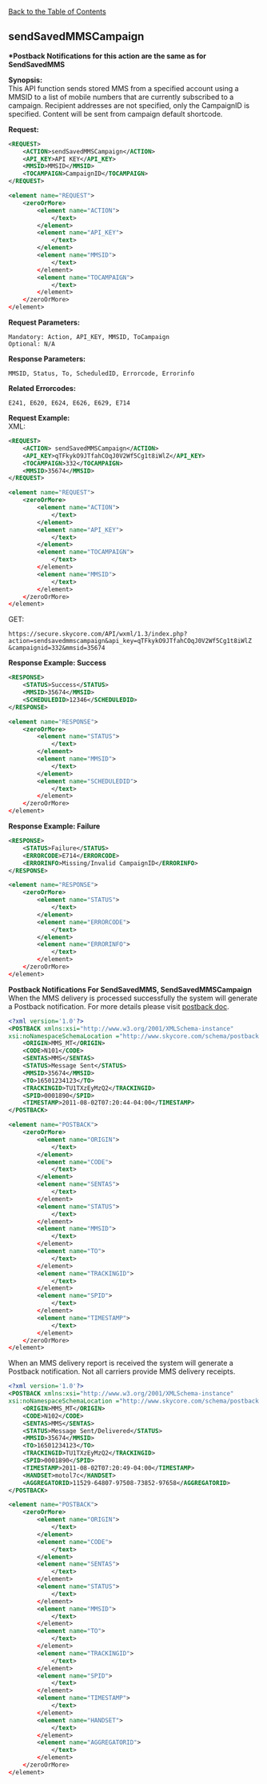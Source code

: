[Back to the Table of Contents](/1.3/README.md)

## sendSavedMMSCampaign

__*Postback Notifications for this action are the same as for SendSavedMMS__

__Synopsis:__  
This API function sends stored MMS from a specified account using a MMSID to a list of mobile numbers that are currently subscribed to a campaign. Recipient addresses are not specified, only the CampaignID is specified. Content will be sent from campaign default shortcode.

__Request:__
```xml
<REQUEST>
	<ACTION>sendSavedMMSCampaign</ACTION>
    <API_KEY>API KEY</API_KEY>
    <MMSID>MMSID</MMSID>
    <TOCAMPAIGN>CampaignID</TOCAMPAIGN>
</REQUEST>
```

```xml
<element name="REQUEST">
	<zeroOrMore>
		<element name="ACTION">
			</text>
		</element>
		<element name="API_KEY">
			</text>
		</element>
		<element name="MMSID">
			</text>
		</element>
		<element name="TOCAMPAIGN">
			</text>
		</element>
	</zeroOrMore>
</element>
```

__Request Parameters:__

    Mandatory: Action, API_KEY, MMSID, ToCampaign
    Optional: N/A

__Response Parameters:__

    MMSID, Status, To, ScheduledID, Errorcode, Errorinfo

__Related Errorcodes:__

    E241, E620, E624, E626, E629, E714

__Request Example:__  
XML:
```xml
<REQUEST>
    <ACTION> sendSavedMMSCampaign</ACTION>
    <API_KEY>qTFkykO9JTfahCOqJ0V2Wf5Cg1t8iWlZ</API_KEY>
    <TOCAMPAIGN>332</TOCAMPAIGN>
    <MMSID>35674</MMSID>
</REQUEST>
```

```xml
<element name="REQUEST">
	<zeroOrMore>
		<element name="ACTION">
			</text>
		</element>
		<element name="API_KEY">
			</text>
		</element>
		<element name="TOCAMPAIGN">
			</text>
		</element>
		<element name="MMSID">
			</text>
		</element>
	</zeroOrMore>
</element>
```

GET:

    https://secure.skycore.com/API/wxml/1.3/index.php?action=sendsavedmmscampaign&api_key=qTFkykO9JTfahCOqJ0V2Wf5Cg1t8iWlZ
    &campaignid=332&mmsid=35674

__Response Example: Success__
```xml
<RESPONSE>
    <STATUS>Success</STATUS>
    <MMSID>35674</MMSID>
    <SCHEDULEDID>12346</SCHEDULEDID>
</RESPONSE>
```

```xml
<element name="RESPONSE">
	<zeroOrMore>
		<element name="STATUS">
			</text>
		</element>
		<element name="MMSID">
			</text>
		</element>
		<element name="SCHEDULEDID">
			</text>
		</element>
	</zeroOrMore>
</element>
```

__Response Example: Failure__
```xml
<RESPONSE>
    <STATUS>Failure</STATUS>
    <ERRORCODE>E714</ERRORCODE>
    <ERRORINFO>Missing/Invalid CampaignID</ERRORINFO>
</RESPONSE>
```

```xml
<element name="RESPONSE">
	<zeroOrMore>
		<element name="STATUS">
			</text>
		</element>
		<element name="ERRORCODE">
			</text>
		</element>
		<element name="ERRORINFO">
			</text>
		</element>
	</zeroOrMore>
</element>
```

__Postback Notifications For SendSavedMMS, SendSavedMMSCampaign__  
When the MMS delivery is processed successfully the system will generate a Postback notification. For more details please visit [postback doc](https://github.com/SkycoreMobile/API/blob/master/1.3/CONTENTS/POSTBACK_NOTIFICATION_SYSTEM.md).
```xml
<?xml version='1.0'?>
<POSTBACK xmlns:xsi="http://www.w3.org/2001/XMLSchema-instance"
xsi:noNamespaceSchemaLocation ="http://www.skycore.com/schema/postback.xsd">
	<ORIGIN>MMS_MT</ORIGIN>
	<CODE>N101</CODE>
	<SENTAS>MMS</SENTAS>
	<STATUS>Message Sent</STATUS>
	<MMSID>35674</MMSID>
	<TO>16501234123</TO>
	<TRACKINGID>TU1TXzEyMzQ2</TRACKINGID>
	<SPID>0001890</SPID>
	<TIMESTAMP>2011-08-02T07:20:44-04:00</TIMESTAMP>
</POSTBACK>
```

```xml
<element name="POSTBACK">
	<zeroOrMore>
		<element name="ORIGIN">
			</text>
		</element>
		<element name="CODE">
			</text>
		</element>
		<element name="SENTAS">
			</text>
		</element>
		<element name="STATUS">
			</text>
		</element>
		<element name="MMSID">
			</text>
		</element>
		<element name="TO">
			</text>
		</element>
		<element name="TRACKINGID">
			</text>
		</element>
		<element name="SPID">
			</text>
		</element>
		<element name="TIMESTAMP">
			</text>
		</element>
	</zeroOrMore>
</element>
```


When an MMS delivery report is received the system will generate a Postback notification. Not all carriers provide MMS delivery receipts.
```xml
<?xml version='1.0'?>
<POSTBACK xmlns:xsi="http://www.w3.org/2001/XMLSchema-instance"
xsi:noNamespaceSchemaLocation ="http://www.skycore.com/schema/postback.xsd">
	<ORIGIN>MMS_MT</ORIGIN>
	<CODE>N102</CODE>
	<SENTAS>MMS</SENTAS>
	<STATUS>Message Sent/Delivered</STATUS>
	<MMSID>35674</MMSID>
	<TO>16501234123</TO>
	<TRACKINGID>TU1TXzEyMzQ2</TRACKINGID>
	<SPID>0001890</SPID>
	<TIMESTAMP>2011-08-02T07:20:49-04:00</TIMESTAMP>
	<HANDSET>motol7c</HANDSET>
	<AGGREGATORID>11529-64807-97508-73852-97658</AGGREGATORID>
</POSTBACK>
```

```xml
<element name="POSTBACK">
	<zeroOrMore>
		<element name="ORIGIN">
			</text>
		</element>
		<element name="CODE">
			</text>
		</element>
		<element name="SENTAS">
			</text>
		</element>
		<element name="STATUS">
			</text>
		</element>
		<element name="MMSID">
			</text>
		</element>
		<element name="TO">
			</text>
		</element>
		<element name="TRACKINGID">
			</text>
		</element>
		<element name="SPID">
			</text>
		</element>
		<element name="TIMESTAMP">
			</text>
		</element>
		<element name="HANDSET">
			</text>
		</element>
		<element name="AGGREGATORID">
			</text>
		</element>
	</zeroOrMore>
</element>
```
